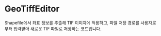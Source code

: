 # GeoTiffEditor
Shapefile에서 좌표 정보를 추출해 TIF 이미지에 적용하고, 파일 저장 경로를 사용자로부터 입력받아 새로운 TIF 파일로 저장하는 코드입니다.
